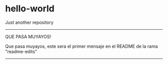 # hello-world
Just another repository

*************************
QUE PASA MUYAYOS!

Que pasa muyayos,
este sera el primer
mensaje en el README
de la rama "readme-edits"
*************************
